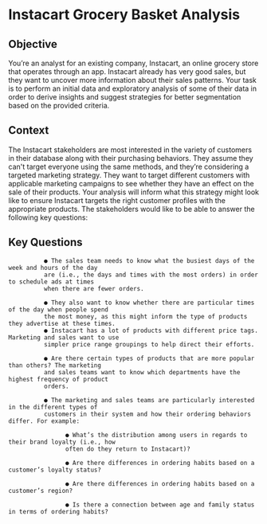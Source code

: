 
# Instacart Grocery Basket Analysis


## Objective
You’re an analyst for an existing company, Instacart, an online grocery store that operates
through an app. Instacart already has very good sales, but they want to uncover more
information about their sales patterns. Your task is to perform an initial data and exploratory
analysis of some of their data in order to derive insights and suggest strategies for better
segmentation based on the provided criteria.

## Context
The Instacart stakeholders are most interested in the variety of customers in their database
along with their purchasing behaviors. They assume they can't target everyone using the same
methods, and they’re considering a targeted marketing strategy. They want to target different
customers with applicable marketing campaigns to see whether they have an effect on the sale
of their products. Your analysis will inform what this strategy might look like to ensure Instacart
targets the right customer profiles with the appropriate products. The stakeholders would like to
be able to answer the following key questions:

## Key Questions
              ● The sales team needs to know what the busiest days of the week and hours of the day
              are (i.e., the days and times with the most orders) in order to schedule ads at times
              when there are fewer orders.
              
              ● They also want to know whether there are particular times of the day when people spend
              the most money, as this might inform the type of products they advertise at these times.
              ● Instacart has a lot of products with different price tags. Marketing and sales want to use
              simpler price range groupings to help direct their efforts.
              
              ● Are there certain types of products that are more popular than others? The marketing
              and sales teams want to know which departments have the highest frequency of product
              orders.
              
              ● The marketing and sales teams are particularly interested in the different types of
              customers in their system and how their ordering behaviors differ. For example:
              
                    ● What’s the distribution among users in regards to their brand loyalty (i.e., how
                    often do they return to Instacart)?
                    
                    ● Are there differences in ordering habits based on a customer’s loyalty status?
                    
                    ● Are there differences in ordering habits based on a customer’s region?
                    
                    ● Is there a connection between age and family status in terms of ordering habits?
                    
